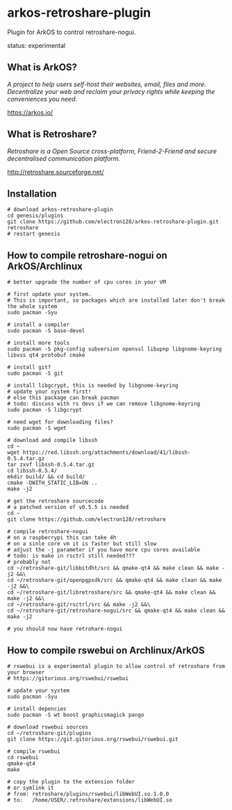 arkos-retroshare-plugin
=======================

Plugin for ArkOS to control retroshare-nogui.

status: experimental

What is ArkOS?
--------------
*A project to help users self-host their websites, email, files and more.
Decentralize your web and reclaim your privacy rights while keeping the conveniences you need.*

https://arkos.io/

What is Retroshare?
-------------------
*Retroshare is a Open Source cross-platform, Friend-2-Friend and secure decentralised communication platform.*

http://retroshare.sourceforge.net/

Installation
------------
	# download arkos-retroshare-plugin
	cd genesis/plugins
	git clone https://github.com/electron128/arkos-retroshare-plugin.git retroshare
	# restart genesis

How to compile retroshare-nogui on ArkOS/Archlinux
--------------------------------------------------
	# better upgrade the number of cpu cores in your VM

	# first update your system.
	# This is important, so packages which are installed later don't break the whole system
	sudo pacman -Syu

	# install a compiler
	sudo pacman -S base-devel

	# install more tools
	sudo pacman -S pkg-config subversion openssl libupnp libgnome-keyring libxss qt4 protobuf cmake

	# install git?
	sudo pacman -S git

	# install libgcrypt, this is needed by libgnome-keyring
	# update your system first!
	# else this package can break pacman
	# todo: discuss with rs devs if we can remove libgnome-keyring
	sudo pacman -S libgcrypt

	# need wget for downloading files?
	sudo pacman -S wget

	# download and compile libssh
	cd ~
	wget https://red.libssh.org/attachments/download/41/libssh-0.5.4.tar.gz
	tar zxvf libssh-0.5.4.tar.gz
	cd libssh-0.5.4/
	mkdir build/ && cd build/
	cmake -DWITH_STATIC_LIB=ON ..
	make -j2

	# get the retroshare sourcecode
	# a patched version of v0.5.5 is needed
	cd ~
	git clone https://github.com/electron128/retroshare

	# compile retroshare-nogui
	# on a raspberrypi this can take 4h
	# on a sinle core vm it is faster but still slow
	# adjust the -j parameter if you have more cpu cores available
	# todo: is make in rsctrl still needed???
	# probably not
	cd ~/retroshare-git/libbitdht/src && qmake-qt4 && make clean && make -j2 &&\
	cd ~/retroshare-git/openpgpsdk/src && qmake-qt4 && make clean && make -j2 &&\
	cd ~/retroshare-git/libretroshare/src && qmake-qt4 && make clean && make -j2 &&\
	cd ~/retroshare-git/rsctrl/src && make -j2 &&\
	cd ~/retroshare-git/retroshare-nogui/src && qmake-qt4 && make clean && make -j2

	# you should now have retrohare-nogui

How to compile rswebui on Archlinux/ArkOS
-----------------------------------------
	# rswebui is a experimental plugin to allow control of retroshare from your browser
	# https://gitorious.org/rswebui/rswebui

	# update your system
	sudo pacman -Syu

	# install depencies
	sudo pacman -S wt boost graphicsmagick pango

	# download rswebui sources
	cd ~/retroshare-git/plugins
	git clone https://git.gitorious.org/rswebui/rswebui.git

	# compile rswebui
	cd rswebui
	qmake-qt4
	make

	# copy the plugin to the extension folder
	# or symlink it
	# from: retroshare/plugins/rswebui/libWebUI.so.1.0.0
	# to:   /home/USER/.retroshare/extensions/libWebUI.so



